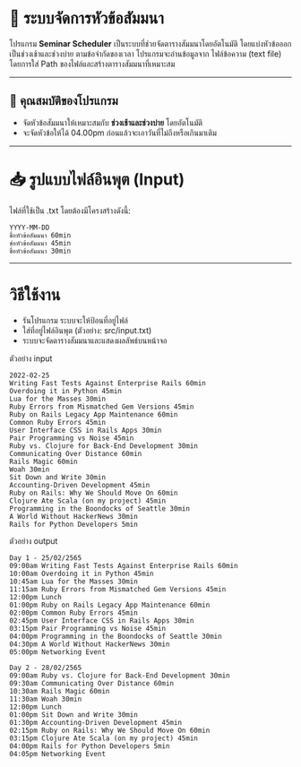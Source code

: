# 📅 ระบบจัดการหัวข้อสัมมนา

โปรแกรม **Seminar Scheduler** เป็นระบบที่ช่วยจัดตารางสัมมนาโดยอัตโนมัติ โดยแบ่งหัวข้อออกเป็นช่วงเช้าและช่วงบ่าย ตามข้อจำกัดของเวลา โปรแกรมจะอ่านข้อมูลจาก ไฟล์ข้อความ (text file) โดยการใส่ Path ของไฟล์และสร้างตารางสัมมนาที่เหมาะสม

---

## 🚀 **คุณสมบัติของโปรแกรม**
- จัดหัวข้อสัมมนาให้เหมาะสมกับ **ช่วงเช้าและช่วงบ่าย** โดยอัตโนมัติ
- จะจัดหัวข้อให้ได้ 04.00pm ก่อนแล้วจะเอาวันที่ไม่ถึงหรือเกินมาเติม
---
# 📥 **รูปแบบไฟล์อินพุต (Input)**
ไฟล์ที่ใช้เป็น .txt โดยต้องมีโครงสร้างดังนี้:
```
YYYY-MM-DD
ชื่อหัวข้อสัมมนา 60min
ช่อหัวข้อสัมมนา 45min
ชื่อหัวข้อสัมมนา 30min
```
---
# วิธีใช้งาน
- รันโปรแกรม ระบบจะให้ป้อนที่อยู่ไฟล์
- ใส่ที่อยู่ไฟล์อินพุต (ตัวอย่าง: src/input.txt)
- ระบบจะจัดตารางสัมมนาและแสดงผลลัพธ์บนหน้าจอ

ตัวอย่าง input
````
2022-02-25
Writing Fast Tests Against Enterprise Rails 60min
Overdoing it in Python 45min
Lua for the Masses 30min
Ruby Errors from Mismatched Gem Versions 45min
Ruby on Rails Legacy App Maintenance 60min
Common Ruby Errors 45min
User Interface CSS in Rails Apps 30min
Pair Programming vs Noise 45min
Ruby vs. Clojure for Back-End Development 30min
Communicating Over Distance 60min
Rails Magic 60min
Woah 30min
Sit Down and Write 30min
Accounting-Driven Development 45min
Ruby on Rails: Why We Should Move On 60min
Clojure Ate Scala (on my project) 45min
Programming in the Boondocks of Seattle 30min
A World Without HackerNews 30min
Rails for Python Developers 5min
````
ตัวอย่าง output
````
Day 1 - 25/02/2565
09:00am Writing Fast Tests Against Enterprise Rails 60min
10:00am Overdoing it in Python 45min
10:45am Lua for the Masses 30min
11:15am Ruby Errors from Mismatched Gem Versions 45min
12:00pm Lunch
01:00pm Ruby on Rails Legacy App Maintenance 60min
02:00pm Common Ruby Errors 45min
02:45pm User Interface CSS in Rails Apps 30min
03:15pm Pair Programming vs Noise 45min
04:00pm Programming in the Boondocks of Seattle 30min
04:30pm A World Without HackerNews 30min
05:00pm Networking Event

Day 2 - 28/02/2565
09:00am Ruby vs. Clojure for Back-End Development 30min
09:30am Communicating Over Distance 60min
10:30am Rails Magic 60min
11:30am Woah 30min
12:00pm Lunch
01:00pm Sit Down and Write 30min
01:30pm Accounting-Driven Development 45min
02:15pm Ruby on Rails: Why We Should Move On 60min
03:15pm Clojure Ate Scala (on my project) 45min
04:00pm Rails for Python Developers 5min
04:05pm Networking Event
````

